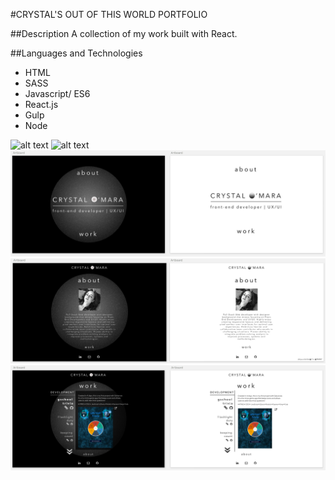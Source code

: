 #CRYSTAL'S OUT OF THIS WORLD PORTFOLIO

##Description
A collection of my work built with React. 

##Languages and Technologies
- HTML
- SASS
- Javascript/ ES6
- React.js
- Gulp
- Node

![alt text](app/images/porfolio-sketch-mobile-1.png)
![alt text](app/images/porfolio-sketch-mobile-1.png)
![alt text](app/images/portfolio-home.png)
![alt text](app/images/portfolio-about.png)
![alt text](app/images/portfolio-content.png)

